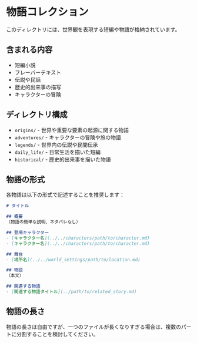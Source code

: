 # 物語コレクション

このディレクトリには、世界観を表現する短編や物語が格納されています。

## 含まれる内容

- 短編小説
- フレーバーテキスト
- 伝説や民話
- 歴史的出来事の描写
- キャラクターの冒険

## ディレクトリ構成

- `origins/` - 世界や重要な要素の起源に関する物語
- `adventures/` - キャラクターの冒険や旅の物語
- `legends/` - 世界内の伝説や民間伝承
- `daily_life/` - 日常生活を描いた短編
- `historical/` - 歴史的出来事を描いた物語

## 物語の形式

各物語は以下の形式で記述することを推奨します：

```markdown
# タイトル

## 概要
（物語の簡単な説明、ネタバレなし）

## 登場キャラクター
- [キャラクター名](../../characters/path/to/character.md)
- [キャラクター名](../../characters/path/to/character.md)

## 舞台
- [場所名](../../world_settings/path/to/location.md)

## 物語
（本文）

## 関連する物語
- [関連する物語タイトル](../path/to/related_story.md)
```

## 物語の長さ

物語の長さは自由ですが、一つのファイルが長くなりすぎる場合は、複数のパートに分割することを検討してください。